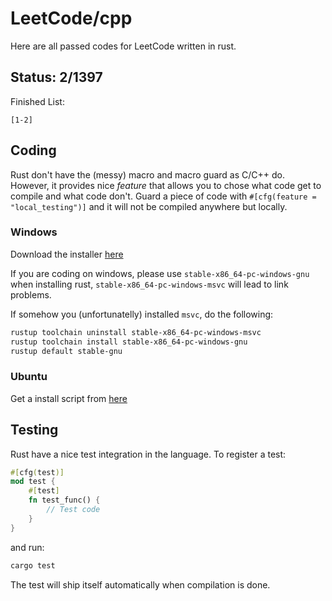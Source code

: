 # LeetCode/cpp

Here are all passed codes for LeetCode written in rust.

## Status: 2/1397

Finished List:

	[1-2]

## Coding

Rust don't have the (messy) macro and macro guard as C/C++ do. 
However, it provides nice _feature_ that allows you to chose what code get to compile and what code don't.
Guard a piece of code with `#[cfg(feature = "local_testing")]` and it will not be compiled anywhere but locally.

### Windows

Download the installer [here](https://www.rust-lang.org/tools/install)

If you are coding on windows, please use `stable-x86_64-pc-windows-gnu` when installing rust, `stable-x86_64-pc-windows-msvc` will lead to link problems.

If somehow you (unfortunatelly) installed `msvc`, do the following:

```sh
rustup toolchain uninstall stable-x86_64-pc-windows-msvc
rustup toolchain install stable-x86_64-pc-windows-gnu
rustup default stable-gnu
```

### Ubuntu

Get a install script from [here](https://www.rust-lang.org/tools/install)

## Testing

Rust have a nice test integration in the language. 
To register a test:
```rust
#[cfg(test)]
mod test {
	#[test]
	fn test_func() {
		// Test code
	}
}
```

and run:

```sh
cargo test
```

The test will ship itself automatically when compilation is done.